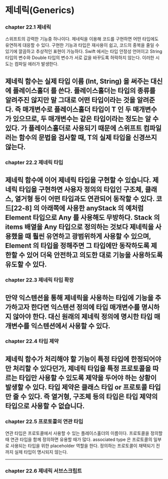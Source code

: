 # 제네릭(Generics)
### chapter 22.1 제네릭
스위프트의 강력한 기능중 하나이다. 제네릭을 이용해 코드를 구현하면 어떤 타입에도 유연하게 대응할 수 있다. 구현한 기능과 타입은 재사용이 쉽고, 코드의 중복을 줄일 수 있기에 깔끔하고 추상적인 표현이 가능하다. Swift 에서는 타입 안정성 언어이고 String 타입의 변수와 Double 타입의 변수가 서로 값을 바꾸도록 허락하지 않는다. 이러한 시도는 컴파일 에러가 발생한다.

제네릭 함수는 실제 타입 이름 (Int, String) 을 써주는 대신에 플레이스홀더 <T> 를 쓴다. 플레이스홀더는 타입의 종류를 알려주진 않지만 말 그대로 어떤 타입이라는 것을 알려준다. 즉 매개변수로 플레이스홀더 타입이 T 인 두 매개변수가 있으므로, 두 매개변수는 같은 타입이라는 정도는 알 수 있다. <T> 가 플레이스홀더로 사용되기 때문에 스위프트 컴파일러는 함수의 문법을 검사할 때, T의 실제 타입을 신경쓰지 않는다.
---------------------------------------------------------------- 
### chapter 22.2 제네릭 타입
제네릭 함수에 이어 제네릭 타입을 구현할 수 있습니다. 제네릭 타입을 구현하면 사용자 정의의 타입인 구조체, 클래스, 열거형 등이 어떤 타입과도 연관되어 동작할 수 있다. 
코드[22-8] 의 아래쪽에 사용한 anyStack 의 예처럼 Element 타입으로 Any 를 사용해도 무방하다. Stack 의 items 배열을 Any 타입으로 정의하는 것보다 제네릭을 사용했을 때 훨씬 유연하고 광범위하게 사용할 수 있으며, Element 의 타입을 정해주면 그 타입에만 동작하도록 제한할 수 있어 더욱 안전하고 의도한 대로 기능을 사용하도록 유도할 수 있다.
-----------------------------------------------------------------
### chapter 22.3 제네릭 타입 확장
만약 익스텐션을 통해 제네릭을 사용하는 타입에 기능을 추가하고자 한다면 익스텐션 정의에 타입 매개변수를 명시하지 않아야 한다. 대신 원래의 제네릭 정의에 명시한 타입 매개변수를 익스텐션에서 사용할 수 있다.
------------------------------------------------------------------
### chapter 22.4 타입 제약
제네릭 함수가 처리해야 할 기능이 특정 타입에 한정되어야만 처리할 수 있다던가, 제네릭 타입을 특정 프로토콜을 따르는 타입만 사용할 수 있도록 제약을 두어야 하는 상황이 발생할 수 있다. 타입 제약은 클래스 타입 or 프로토콜 타입만 줄 수 있다. 즉 열거형, 구조체 등의 타입은 타입 제약의 타입으로 사용할 수 없습니다.
------------------------------------------------------------------
### chapter 22.5 프로토콜의 연관 타입
연관 타입은 프로토콜에서 사용할 수 있는 플레이스홀더의 이름이다. 프로토콜을 정의할 때 연관 타입을 함께 정의하면 유용할 때가 많다.
associated type 은 프로토콜의 일부로 사용되는 타입을 위한 placeholder 역할을 한다. 정의하는 프로토콜이 채택되기 전까지 실제 타입이 명시되지 않는다.

--------------------------------------------------------
### chapter 22.6 제네릭 서브스크립트

